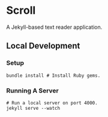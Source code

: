 # Scroll

A Jekyll-based text reader application.

## Local Development

### Setup

```
bundle install # Install Ruby gems.
```

### Running A Server

```
# Run a local server on port 4000.
jekyll serve --watch
```
